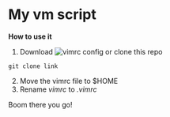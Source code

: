 # **My vm script**

**How to use it**
1. Download ![vimrc config]() or clone this repo
```
git clone link
```
2. Move the vimrc file to $HOME
3. Rename *vimrc* to *.vimrc*

Boom there you go!
